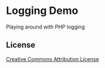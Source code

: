 Logging Demo
============

Playing around with PHP logging

License
-------

[Creative Commons Attribution
License](http://creativecommons.org/licenses/by/3.0/)
